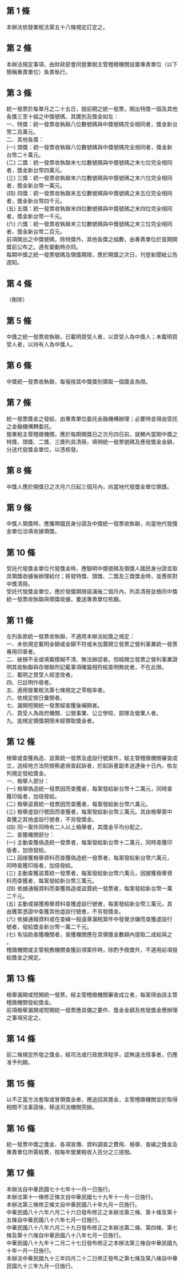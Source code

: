 第 1 條
-------
本辦法依營業稅法第五十八條規定訂定之。

第 2 條
-------
本辦法規定事項，由財政部會同營業稅主管稽徵機關設置專責單位（以下  
簡稱專責單位）負責執行。

第 3 條
-------
統一發票於每單月之二十五日，就前期之統一發票，開出特獎一個及其他  
各獎三至十組之中獎號碼，其獎別及獎金如左：  
一、特獎：統一發票收執聯八位數號碼與中獎號碼完全相同者，獎金新台  
    幣二百萬元。  
二、其他各獎：  
 (一) 頭獎：統一發票收執聯八位數號碼與中獎號碼完全相同者，獎金新  
      台幣二十萬元。  
 (二) 二獎：統一發票收執聯末七位數號碼與中獎號碼之末七位完全相同  
      者，獎金新台幣四萬元。  
 (三) 三獎：統一發票收執聯末六位數號碼與中獎號碼之末六位完全相同  
      者，獎金新台幣一萬元。  
 (四) 四獎：統一發票收執聯末五位數號碼與中獎號碼之末五位完全相同  
      者，獎金新台幣四千元。  
 (五) 五獎：統一發票收執聯末四位數號碼與中獎號碼之末四位完全相同  
      者，獎金新台幣一千元。  
 (六) 六獎：統一發票收執聯末三位數號碼與中獎號碼之末三位完全相同  
      者，獎金新台幣二百元。  
前項開出之中獎號碼，除特獎外，其他各獎之組數，由專責單位於首期開  
獎前公布之。遇有變動時亦同。  
每期中獎之統一發票號碼及領獎期限，應於開獎之次日，刊登新聞紙公告  
週知。

第 4 條
-------
（刪除）　

第 5 條
-------
中獎之統一發票收執聯，已載明買受人者，以買受人為中獎人；未載明買  
受人者，以持有人為中獎人。

第 6 條
-------
中獎統一發票收執聯，每張按其中獎獎別領取一個獎金為限。

第 7 條
-------
統一發票獎金之發給，由專責單位委託金融機構辦理；必要時並得由受託  
之金融機構轉委託。  
營業稅主管稽徵機關，應於每期開獎日之次月四日前，就轄內當期中獎之  
特獎、頭獎、二獎、三獎列具清冊，填明統一發票號碼及應發獎金金額，  
分送代發獎金單位，以憑核發。

第 8 條
-------
中獎人應於開獎日之次月六日起三個月內，向當地代發獎金單位領獎。

第 9 條
-------
中獎人領獎時，應攜帶國民身分證及中獎統一發票收執聯，向當地代發獎  
金單位洽填收據領獎。

第 10 條
--------
受託代發獎金單位代發獎金時，應驗明中獎號碼及領獎人國民身分證並取  
具領獎收據後辦理給付；核發特獎、頭獎、二獎及三獎獎金時，並應核對  
中獎清冊。  
受託代發獎金單位，應於發獎期限屆滿後二個月內，列具清冊並檢同中獎  
統一發票收執聯與領獎收據，彙送專責單位核銷。

第 11 條
--------
左列各款統一發票收執聯，不適用本辦法給獎之規定：  
一、未依規定載明金額或金額不符或未加蓋開立發票之營利事業統一發票  
    專用印章者。  
二、破損不全或填載模糊不清、無法辦認者。但經開立發票之營利事業證  
    明其收執聯與存根聯所記載事項確屬相符經查明無訛者，不在此限。  
三、載明之買受人經塗改者。  
四、已註明作廢者。  
五、適用營業稅法第七條規定之零稅率者。  
六、依規定按日彙開者。  
七、漏開短開統一發票經查獲後補開者。  
八、買受人為政府機關、公營事業、公立學校、部隊及營業人者。  
九、逾規定領獎期限未經領取獎金者。

第 12 條
--------
檢舉或查獲偽造、盜賣統一發票及虛設行號案件，經主管稽徵機關審查成  
立，送經地方法院檢察處偵查起訴者，於起訴書副本送達後十日內，依左  
列規定發給獎金。  
一、檢舉人部分：  
 (一) 檢舉偽造統一發票因而查獲者，每案發給新台幣十二萬元，同時查  
      獲印版者，加倍發給。  
 (二) 檢舉盜賣統一發票因而查獲者，每案發給新台幣六萬元。  
 (三) 檢舉虛設行號因而查獲者，每案發給新台幣三萬元。其由檢舉案中  
      查獲之其他虛設行號者，不另發獎金。  
 (四) 同一案件同時有二人以上檢舉者，其獎金平均分配之。  
二、查獲機關部分：  
 (一) 主動查獲偽造統一發票者，每案發給新台幣十二萬元，同時查獲印  
      版者，加倍發給。  
 (二) 因接獲檢舉資料而查獲偽造統一發票者，每案發給新台幣六萬元，  
      同時查獲印版者，加倍發給。  
 (三) 主動查獲盜賣統一發票者，每案發給新台幣六萬元，因接獲檢舉資  
      料而查獲者，每案發給新台幣三萬元。  
 (四) 依據通報資料而查獲偽造或盜賣統一發票者，每案發給新台幣一萬  
      二千元。  
 (五) 主動或接獲檢舉資料查獲虛設行號者，每案發給新台幣三萬元，其  
      由獲案憑證中查獲其他虛設行號者，不另發獎金。  
 (六) 依據通報資料或在查緝一般違章漏稅案件中發覺涉嫌而查獲虛設行  
      號者，發給獎金新台幣一萬二千元。  
 (七) 有協助查獲機關者，查獲機關應在具領獎金數額內提取二成給與之  
      。  
稽徵機關或主管稅務機關查獲前項案件時，除酌予敘獎外，不適用前項發  
給獎金之規定。

第 13 條
--------
檢舉漏開或短開統一發票，經主管稽徵機關審查成立者，每案得由該主管  
稽徵機關發給獎金。  
前項檢舉漏開或短開統一發票應具備之要件、獎金金額及核發獎金應辦理  
之事項另定之。

第 14 條
--------
前二條規定所發之獎金，經司法或行政救濟程序，認無違法情事者，仍應  
准予列銷。

第 15 條
--------
以不正當方法套取或冒領獎金者，應追回其獎金，主管稽徵機關並於取得  
相關不法事證後，移送司法機關究辦。

第 16 條
--------
統一發票中獎之獎金、各項宣傳、資料調查之費用、檢舉、查緝之獎金及  
專責單位所需經費，按每年營業稅收入百分之三提撥。

第 17 條
--------
本辦法自中華民國七十七年十一月一日施行。  
本辦法第十一條修正條文自中華民國七十九年十一月一日施行。  
本辦法第三條修正條文自中華民國八十年九月一日施行。  
中華民國八十六年六月二十六日發布修正之本辦法第三條、第十條及第十  
五條自中華民國八十六年七月一日施行。  
中華民國八十八年六月二十九日發布修正之本辦法第二條、第四條、第七  
條及第十六條自中華民國八十八年七月一日施行。  
中華民國八十九年十二月二十七日發布修正之本辦法第三條自中華民國九  
十年一月一日施行。  
本辦法中華民國九十三年四月二十二日修正發布之第七條及第八條自中華  
民國九十三年九月一日施行。

